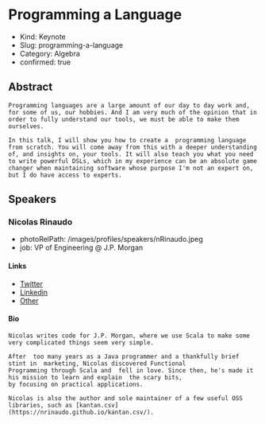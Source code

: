 # Programming a Language

- Kind: Keynote
- Slug: programming-a-language
- Category: Algebra
- confirmed: true

## Abstract

```
Programming languages are a large amount of our day to day work and, for some of us, our hobbies. And I am very much of the opinion that in order to fully understand our tools, we must be able to make them ourselves.

In this talk, I will show you how to create a  programming language from scratch. You will come away from this with a deeper understanding of, and insights on, your tools. It will also teach you what you need to write powerful DSLs, which in my experience can be an absolute game changer when maintaining software whose purpose I'm not an expert on, but I do have access to experts.
```

## Speakers

### Nicolas Rinaudo

- photoRelPath: /images/profiles/speakers/nRinaudo.jpeg
- job: VP of Engineering @ J.P. Morgan

#### Links

- [Twitter](https://x.com/NicolasRinaudo)
- [Linkedin](https://www.linkedin.com/in/nicolasrinaudo)
- [Other](https://nrinaudo.github.io/)

#### Bio

```
Nicolas writes code for J.P. Morgan, where we use Scala to make some very complicated things seem very simple.

After  too many years as a Java programmer and a thankfully brief stint in  marketing, Nicolas discovered Functional
Programming through Scala and  fell in love. Since then, he's made it his mission to learn and explain  the scary bits,
by focusing on practical applications.

Nicolas is also the author and sole maintainer of a few useful OSS libraries, such as [kantan.csv](https://nrinaudo.github.io/kantan.csv/).
```
